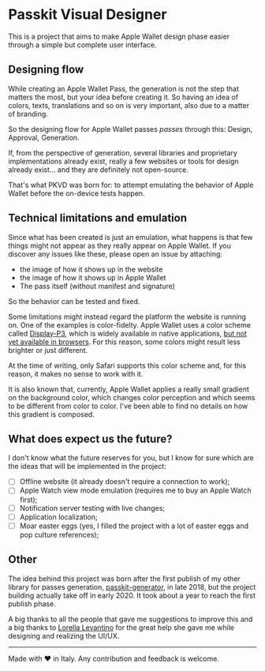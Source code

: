 # Passkit Visual Designer

This is a project that aims to make Apple Wallet design phase easier through a simple but complete user interface.

## Designing flow

While creating an Apple Wallet Pass, the generation is not the step that matters the most, but your idea before creating it. So having an idea of colors, texts, translations and so on is very important, also due to a matter of branding.

So the designing flow for Apple Wallet passes _passes_ through this: Design, Approval, Generation.

If, from the perspective of generation, several libraries and proprietary implementations already exist, really a few websites or tools for design already exist... and they are definitely not open-source.

That's what PKVD was born for: to attempt emulating the behavior of Apple Wallet before the on-device tests happen.

## Technical limitations and emulation

Since what has been created is just an emulation, what happens is that few things might not appear as they really appear on Apple Wallet. If you discover any issues like these, please open an issue by attaching:

- the image of how it shows up in the website
- the image of how it shows up in Apple Wallet
- The pass itself (without manifest and signature)

So the behavior can be tested and fixed.

Some limitations might instead regard the platform the website is running on. One of the examples is color-fidelty.
Apple Wallet uses a color scheme called [Display-P3](https://en.wikipedia.org/wiki/DCI-P3), which is widely available in native applications, [but not yet available in browsers](https://caniuse.com/css-color-function).
For this reason, some colors might result less brighter or just different.

At the time of writing, only Safari supports this color scheme and, for this reason, it makes no sense to work with it.

It is also known that, currently, Apple Wallet applies a really small gradient on the background color, which changes color perception and which seems to be different from color to color. I've been able to find no details on how this gradient is composed.

## What does expect us the future?

I don't know what the future reserves for you, but I know for sure which are the ideas that will be implemented in the project:

- [ ] Offline website (it already doesn't require a connection to work);
- [ ] Apple Watch view mode emulation (requires me to buy an Apple Watch first);
- [ ] Notification server testing with live changes;
- [ ] Application localization;
- [ ] Moar easter eggs (yes, I filled the project with a lot of easter eggs and pop culture references);

## Other

The idea behind this project was born after the first publish of my other library for passes generation, [passkit-generator](https://github.com/alexandercerutti/passkit-generator), in late 2018, but the project building actually take off in early 2020. It took about a year to reach the first publish phase.

A big thanks to all the people that gave me suggestions to improve this and a big thanks to [Lorella Levantino](https://dribbble.com/lorellalevantino) for the great help she gave me while designing and realizing the UI/UX.

---

Made with ❤ in Italy. Any contribution and feedback is welcome.
